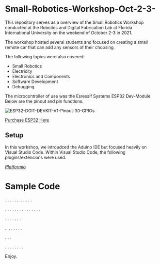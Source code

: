 # Small-Robotics-Workshop-Oct-2-3-


This repository serves as a overview of the Small Robotics Workshop conducted at the Robotics and Digital Fabrication Lab at Florida International University on the weekend of October 2-3 in 2021.

The workshop hosted several students and focused on creating a small remote car that can add any sensors of their choosing.

The following topics were also covered:

* Small Robotics
* Electricity
* Electronics and Components
* Software Development 
* Debugging

The microcontroller of use was the Esressif Systems ESP32 Dev-Module.
Below are the pinout and pin functions.

![ESP32-DOIT-DEVKIT-V1-Pinout-30-GPIOs](https://user-images.githubusercontent.com/89361408/135779665-d24b5a27-1845-4af0-a7a6-94c0e16f6f56.jpg)

[Purchase ESP32 Here](https://www.amazon.com/SongHe-Development-Dual-Mode-Bluetooth-Antenna/dp/B08246MCL5/ref=sr_1_1_sspa?dchild=1&keywords=esp32&qid=1633987282&sr=8-1-spons&psc=1&spLa=ZW5jcnlwdGVkUXVhbGlmaWVyPUExTVo4NU9JRjBKOURHJmVuY3J5cHRlZElkPUEwOTcwMTk3MUxGN1YyN1MwNUtXMiZlbmNyeXB0ZWRBZElkPUExMDA3MDA5MjFER0FEUVo3MDNWVCZ3aWRnZXROYW1lPXNwX2F0ZiZhY3Rpb249Y2xpY2tSZWRpcmVjdCZkb05vdExvZ0NsaWNrPXRydWU=#customerReviews)

## Setup ##

In this workshop, we introudced the Aduino IDE but focused heavily on Visual Studio Code. Within Visual Studio Code, the following plugins/extensions were used.

*[Platformio](https://platformio.org/platformio-ide)*

# Sample Code #
.
.
.
.
.
..
.
.
.
.
.

.
.
.
.
.
.
.
.
.
.
.
.
.
.
.

.
.
.
.
.
.
.

..
.
.
.
.
.
.

.
.
.

.
.
.
.
.
.
.
.



































































































Enjoy.

